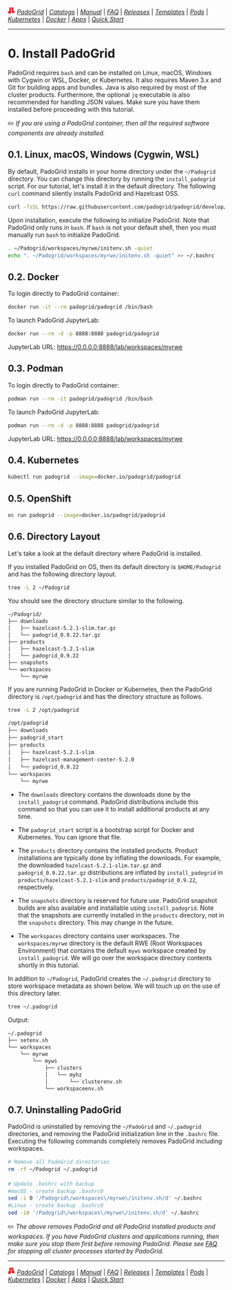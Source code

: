 ![PadoGrid](https://github.com/padogrid/padogrid/raw/develop/images/padogrid-3d-16x16.png) [*PadoGrid*](https://github.com/padogrid) | [*Catalogs*](https://github.com/padogrid/catalog-bundles/blob/master/all-catalog.md) | [*Manual*](https://github.com/padogrid/padogrid/wiki) | [*FAQ*](https://github.com/padogrid/padogrid/wiki/faq) | [*Releases*](https://github.com/padogrid/padogrid/releases) | [*Templates*](https://github.com/padogrid/padogrid/wiki/Using-Bundle-Templates) | [*Pods*](https://github.com/padogrid/padogrid/wiki/Understanding-Padogrid-Pods) | [*Kubernetes*](https://github.com/padogrid/padogrid/wiki/Kubernetes) | [*Docker*](https://github.com/padogrid/padogrid/wiki/Docker) | [*Apps*](https://github.com/padogrid/padogrid/wiki/Apps) | [*Quick Start*](https://github.com/padogrid/padogrid/wiki/Quick-Start)

---

# 0. Install PadoGrid

PadoGrid requires `bash` and can be installed on Linux, macOS, Windows with Cygwin or WSL, Docker, or Kubernetes. It also requires Maven 3.x and Git for building apps and bundles. Java is also required by most of the cluster products. Furthermore, the optional `jq` executable is also recommended for handling JSON values. Make sure you have them installed before proceeding with this tutorial.

✏️  *If you are using a PadoGrid container, then all the required software components are already installed.*

## 0.1. Linux, macOS, Windows (Cygwin, WSL)

By default, PadoGrid installs in your home directory under the `~/Padogrid` directory. You can change this directory by running the `install_padogrid` script. For our tutorial, let's install it in the default directory. The following `curl` command silently installs PadoGrid and Hazelcast OSS.

```bash
curl -fsSL https://raw.githubusercontent.com/padogrid/padogrid/develop/padogrid-deployment/src/main/resources/common/bin_sh/install_padogrid | /bin/bash -s -- -no-stty -quiet -product hazelcast-oss
```

Upon installation, execute the following to initialize PadoGrid. Note that PadoGrid only runs in `bash`. If `bash` is not your default shell, then you must manually run `bash` to initialize PadoGrid.

```bash
. ~/Padogrid/workspaces/myrwe/initenv.sh -quiet
echo ". ~/Padogrid/workspaces/myrwe/initenv.sh -quiet" >> ~/.bashrc
```

## 0.2. Docker

To login directly to PadoGrid container:

```bash
docker run -it --rm padogrid/padogrid /bin/bash
```

To launch PadoGrid JupyterLab:

```bash
docker run --rm -d -p 8888:8888 padogrid/padogrid
```
JupyterLab URL: https://0.0.0.0:8888/lab/workspaces/myrwe

## 0.3. Podman

To login directly to PadoGrid container:

```bash
podman run --rm -it padogrid/padogrid /bin/bash
```

To launch PadoGrid JupyterLab:

```bash
podman run --rm -d -p 8888:8888 padogrid/padogrid
```
JupyterLab URL: https://0.0.0.0:8888/lab/workspaces/myrwe

## 0.4. Kubernetes

```bash
kubectl run padogrid --image=docker.io/padogrid/padogrid
```

## 0.5. OpenShift

```bash
oc run padogrid --image=docker.io/padogrid/padogrid
```

## 0.6. Directory Layout

Let's take a look at the default directory where PadoGrid is installed.

If you installed PadoGrid on OS, then its default directory is `$HOME/Padogrid` and has the following directory layout.

```bash
tree -L 2 ~/Padogrid
```

You should see the directory structure similar to the following.

```console
~/Padogrid/
├── downloads
│   ├── hazelcast-5.2.1-slim.tar.gz
│   └── padogrid_0.9.22.tar.gz
├── products
│   ├── hazelcast-5.2.1-slim
│   └── padogrid_0.9.22
├── snapshots
└── workspaces
    └── myrwe
```

If you are running PadoGrid in Docker or Kubernetes, then the PadoGrid directory is `/opt/padogrid` and has the directory structure as follows.

```bash
tree -L 2 /opt/padogrid
```

```bash
/opt/padogrid
├── downloads
├── padogrid_start
├── products
│   ├── hazelcast-5.2.1-slim
│   ├── hazelcast-management-center-5.2.0
│   └── padogrid_0.9.22
└── workspaces
    └── myrwe
```

- The `downloads` directory contains the downloads done by the `install_padogrid` command. PadoGrid distributions include this command so that you can use it to install additional products at any time.

- The `padogrid_start` script is a bootstrap script for Docker and Kubernetes. You can ignore that file.

- The `products` directory contains the installed products. Product installations are typically done by inflating the downloads. For example, the downloaded `hazelcast-5.2.1-slim.tar.gz` and `padogrid_0.9.22.tar.gz` distributions are inflated by `install_padogrid` in `products/hazelcast-5.2.1-slim` and `products/padogrid_0.9.22`, respectively.

- The `snapshots` directory is reserved for future use. PadoGrid snapshot builds are also available and installable using `install_padogrid`. Note that the snapshots are currently installed in the `products` directory, not in the `snapshots` directory. This may change in the future.

- The `workspaces` directory contains user workspaces. The `workspaces/myrwe` directory is the default RWE (Root Workspaces Environment) that contains the default `myws` workspace created by `install_padogrid`. We will go over the workspace directory contents shortly in this tutorial.

In addition to `~/Padogrid`, PadoGrid creates the `~/.padogrid` directory to store workspace metadata as shown below. We will touch up on the use of this directory later.

```bash
tree ~/.padogrid
```

Output:

```console
~/.padogrid
├── setenv.sh
└── workspaces
    └── myrwe
        └── myws
            ├── clusters
            │   └── myhz
            │       └── clusterenv.sh
            └── workspaceenv.sh
```

## 0.7. Uninstalling PadoGrid

PadoGrid is uninstalled by removing the `~/PadoGrid` and `~/.padogrid` directories, and removing the PadoGrid initialization line in the `.bashrc` file. Executing the following commands completely removes PadoGrid including workspaces.

```bash
# Remove all PadoGrid directories
rm -rf ~/Padogrid ~/.padogrid

# Update .bashrc with backup
#macOS - create backup .bashrc0
sed -i 0 '/Padogrid\/workspaces\/myrwe\/initenv.sh/d' ~/.bashrc
#Linux - create backup .bashrc0
sed -i0 '/Padogrid\/workspaces\/myrwe\/initenv.sh/d' ~/.bashrc
```

✏️  *The above removes PadoGrid and all PadoGrid installed products and workspaces. If you have PadoGrid clusters and applications running, then make sure you stop them first before removing PadoGrid. Please see [FAQ](https://github.com/padogrid/padogrid/wiki/faq-How-do-I-stop-all-cluster-processes-started-by-PadoGrid) for stopping all cluster processes started by PadoGrid.*

---

![PadoGrid](https://github.com/padogrid/padogrid/raw/develop/images/padogrid-3d-16x16.png) [*PadoGrid*](https://github.com/padogrid) | [*Catalogs*](https://github.com/padogrid/catalog-bundles/blob/master/all-catalog.md) | [*Manual*](https://github.com/padogrid/padogrid/wiki) | [*FAQ*](https://github.com/padogrid/padogrid/wiki/faq) | [*Releases*](https://github.com/padogrid/padogrid/releases) | [*Templates*](https://github.com/padogrid/padogrid/wiki/Using-Bundle-Templates) | [*Pods*](https://github.com/padogrid/padogrid/wiki/Understanding-Padogrid-Pods) | [*Kubernetes*](https://github.com/padogrid/padogrid/wiki/Kubernetes) | [*Docker*](https://github.com/padogrid/padogrid/wiki/Docker) | [*Apps*](https://github.com/padogrid/padogrid/wiki/Apps) | [*Quick Start*](https://github.com/padogrid/padogrid/wiki/Quick-Start)
